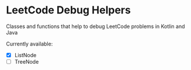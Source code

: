 # LeetCode Debug Helpers
Classes and functions that help to debug LeetCode problems in Kotlin and Java

Currently available:
- [x] ListNode
- [ ] TreeNode
